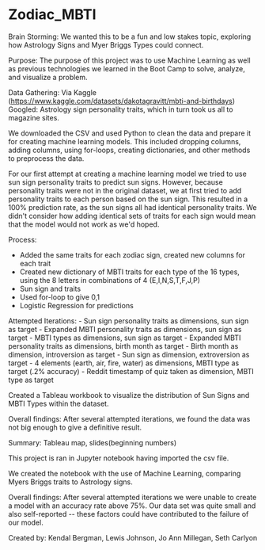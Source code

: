 # Zodiac_MBTI
Brain Storming: 
    We wanted this to be a fun and low stakes topic, exploring how Astrology Signs and Myer Briggs Types could connect.  
    
Purpose:
   The purpose of this project was to use Machine Learning as well as previous technologies we learned in the Boot Camp to solve, analyze, and visualize a          problem.

Data Gathering:
    Via Kaggle (https://www.kaggle.com/datasets/dakotagravitt/mbti-and-birthdays)
    Googled: Astrology sign personality traits, which in turn took us all to magazine sites.

We downloaded the CSV and used Python to clean the data and prepare it for creating machine learning models. This included dropping columns, adding columns, using for-loops, creating dictionaries, and other methods to preprocess the data.

For our first attempt at creating a machine learning model we tried to use sun sign personality traits to predict sun signs. However, because personality traits were not in the original dataset, we at first tried to add personality traits to each person based on the sun sign. This resulted in a 100% prediction rate, as the sun signs all had identical personality traits. We didn't consider how adding identical sets of traits for each sign would mean that the model would not work as we'd hoped. 

Process:
  - Added the same traits for each zodiac sign, created new columns for each trait
  - Created new dictionary of MBTI traits for each type of the 16 types, using the 8 letters in combinations of 4 (E,I,N,S,T,F,J,P)
  - Sun sign and traits
  - Used for-loop to give 0,1
  - Logistic Regression for predictions

Attempted Iterations:
    - Sun sign personality traits as dimensions, sun sign as target
    - Expanded MBTI personality traits as dimensions, sun sign as target
    - MBTI types as dimensions, sun sign as target 
    - Expanded MBTI personality traits as dimensions, birth month as target
    - Birth month as dimension, introversion as target
    - Sun sign as dimension, extroversion as target
    - 4 elements (earth, air, fire, water) as dimensions,  MBTI type as target (.2% accuracy) 
    - Reddit timestamp of quiz taken as dimension,  MBTI type as target  

Created a Tableau workbook to visualize the distribution of Sun Signs and MBTI Types within the dataset.
 

Overall findings: After several attempted iterations, we found the data was not big enough to give a definitive result.

Summary: Tableau map, slides(beginning numbers)

This project is ran in Jupyter notebook having imported the csv file.

We created the notebook with the use of Machine Learning, comparing Myers Briggs traits to Astrology signs.

Overall findings: 
    After several attempted iterations we were unable to create a model with an accuracy rate above 75%. Our data set was quite small and also self-reported -- these factors could have contributed to the failure of our model.
  
Created by:
    Kendal Bergman,
    Lewis Johnson,
    Jo Ann Millegan,
    Seth Carlyon

